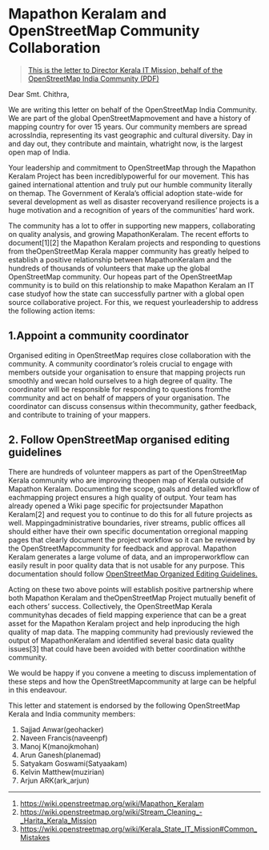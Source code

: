 # Mapathon Keralam and OpenStreetMap Community Collaboration
> [This is the letter to Director Kerala IT Mission, behalf of the OpenStreetMap India Community (PDF)](https://wiki.openstreetmap.org/wiki/File:Mapathon_Keralam_and_OpenStreetMap_Community_Collaboration.pdf)

Dear Smt. Chithra,

We are writing this letter on behalf of the OpenStreetMap India Community. We are part of the global OpenStreetMapmovement and have a history of mapping country for over 15 years. Our community members are spread acrossIndia, representing its vast geographic and cultural diversity. Day in and day out, they contribute and maintain, whatright now, is the largest open map of India. 

Your leadership and commitment to OpenStreetMap through the Mapathon Keralam Project has been incrediblypowerful for our movement. This has gained international attention and truly put our humble community literally on themap. The Government of Kerala’s official adoption state-wide for several development as well as disaster recoveryand resilience projects is a huge motivation and a recognition of years of the communities’ hard work.

The community has a lot to offer in supporting new mappers, collaborating on quality analysis, and growing MapathonKeralam. The recent efforts to document[1][2] the Mapathon Keralam projects and responding to questions from theOpenStreetMap Kerala mapper community has greatly helped to establish a positive relationship between MapathonKeralam and the hundreds of thousands of volunteers that make up the global OpenStreetMap community. Our hopeas part of the OpenStreetMap community is to build on this relationship to make Mapathon Keralam an IT case studyof how the state can successfully partner with a global open source collaborative project. For this, we request yourleadership to address the following action items:
## 1.Appoint a community coordinator
Organised editing in OpenStreetMap requires close collaboration with the community. A community coordinator’s roleis crucial to engage with members outside your organisation to ensure that mapping projects run smoothly and wecan hold ourselves to a high degree of quality. The coordinator will be responsible for responding to questions fromthe community and act on behalf of mappers of your organisation. The coordinator can discuss consensus within thecommunity, gather feedback, and contribute to training of your mappers.
## 2. Follow OpenStreetMap organised editing guidelines
There are hundreds of volunteer mappers as part of the OpenStreetMap Kerala community who are improving theopen map of Kerala outside of Mapathon Keralam. Documenting the scope, goals and detailed workflow of eachmapping project ensures a high quality of output. Your team has already opened a Wiki page specific for projectsunder Mapathon Keralam[2] and request you to continue to do this for all future projects as well. Mappingadministrative boundaries, river streams, public offices all should either have their own specific documentation orregional mapping pages that clearly document the project workflow so it can be reviewed by the OpenStreetMapcommunity for feedback and approval. Mapathon Keralam generates a large volume of data, and an improperworkflow can easily result in poor quality data that is not usable for any purpose. This documentation should follow [OpenStreetMap Organized Editing Guidelines.](https://wiki.osmfoundation.org/wiki/Organised_Editing_Guidelines)

Acting on these two above points will establish positive partnership where both Mapathon Keralam and theOpenStreetMap Project mutually benefit of each others’ success. Collectively, the OpenStreetMap Kerala communityhas decades of field mapping experience that can be a great asset for the Mapathon Keralam project and help inproducing the high quality of map data. The mapping community had previously reviewed the output of MapathonKeralam and identified several basic data quality issues[3] that could have been avoided with better coordination withthe community.

We would be happy if you convene a meeting to discuss implementation of these steps and how the OpenStreetMapcommunity at large can be helpful in this endeavour.

This letter and statement is endorsed by the following OpenStreetMap Kerala and India community members:

1. Sajjad Anwar(geohacker)
2. Naveen Francis(naveenpf)
3. Manoj K(manojkmohan)
4. Arun Ganesh(planemad)
5. Satyakam Goswami(Satyaakam)
6. Kelvin Matthew(muzirian)
7. Arjun ARK(ark_arjun)

---
1. https://wiki.openstreetmap.org/wiki/Mapathon_Keralam
2. https://wiki.openstreetmap.org/wiki/Stream_Cleaning_-_Harita_Kerala_Mission
3. https://wiki.openstreetmap.org/wiki/Kerala_State_IT_Mission#Common_Mistakes